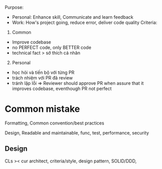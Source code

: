 Purpose: 
- Personal: Enhance skill, Communicate and learn feedback 
- Work: How's project going, reduce error, deliver code quality
Criteria:
1. Common
* Improve codebase
* no PERFECT code, only BETTER code
* technical fact > sở thích cá nhân
2. Personal
* học hỏi và tiến bộ với từng PR
* trách nhiệm với PR đã review
* tránh lặp lỗi
=> Reviewer should approve PR when assure that it improves codebase, eventhough PR not perfect

# Common mistake
Formatting, Common convention/best practices

Design, Readable and maintainable, func, test, performance, security

## Design
CLs ><
cur architect, criteria/style, design pattern, SOLID/DDD, 